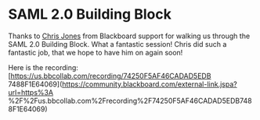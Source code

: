 # SAML 2.0 Building Block
Thanks to [Chris Jones](https://community.blackboard.com/people/bbchjones)
from Blackboard support for walking us through the SAML 2.0 Building Block.
What a fantastic session! Chris did such a fantastic job, that we hope to have
him on again soon!

Here is the recording: [https://us.bbcollab.com/recording/74250F5AF46CADAD5EDB
7488F1E64069](https://community.blackboard.com/external-link.jspa?url=https%3A
%2F%2Fus.bbcollab.com%2Frecording%2F74250F5AF46CADAD5EDB7488F1E64069)

